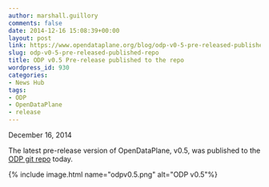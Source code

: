 ```yaml
---
author: marshall.guillory
comments: false
date: 2014-12-16 15:08:39+00:00
layout: post
link: https://www.opendataplane.org/blog/odp-v0-5-pre-released-published-repo/
slug: odp-v0-5-pre-released-published-repo
title: ODP v0.5 Pre-release published to the repo
wordpress_id: 930
categories:
- News Hub
tags:
- ODP
- OpenDataPlane
- release
---
```


December 16, 2014

The latest pre-release version of OpenDataPlane, v0.5, was published to the [ODP git repo](https://git.linaro.org/lng/odp.git/commit/1d544805ea44c83df4071d77180ae1f05b51e44b) today.

{% include image.html name="odpv0.5.png" alt="ODP v0.5"%}
